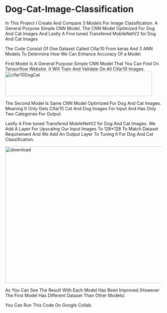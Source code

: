 # Dog-Cat-Image-Classification
In This Project I Create And Compare 3 Models For Image Classification. A General Purpose Simple CNN Model, The CNN Model Optimized For Dog And Cat Images And Lastly A Fine tuned Transfered MobileNetV2 for Dog And Cat Images

The Code Consist Of One Dataset Called Cifar10 From keras And 3 ANN Models To Determine How We Can Enhance Accuracy Of a Model.

First Model Is A General Purpose Simple CNN Model That You Can Find On Tensorflow Webstie.
It Will Train And Validate On All Cifar10 Images.
<img width="472" height="79" alt="cifar10DogCat" src="https://github.com/user-attachments/assets/9c11bdb0-73ed-450b-ae0d-e9d60ed45033" />

The Second Model Is Same CNN Model Optimized For Dog And Cat Images.
Meaning It Only Gets Cifar10 Cat And Dog Images For Input And Has Only Two Categories For Output.

Lastly A Fine tuned Transfered MobileNetV2 for Dog And Cat Images.
We Add A Layer For Upscaling Our Input Images To 128*128 To Match Dataset Requirement
And We Add An Output Layer To Tuning It For Dog And Cat Classification.

<img width="567" height="438" alt="download" src="https://github.com/user-attachments/assets/ac13cb34-de20-4ef5-8443-2e25775335c0" />

As You Can See The Result With Each Model Has Been Improved.(However The First Model Has Different Dataset Than Other Models)

You Can Run This Code On Google Collab.
